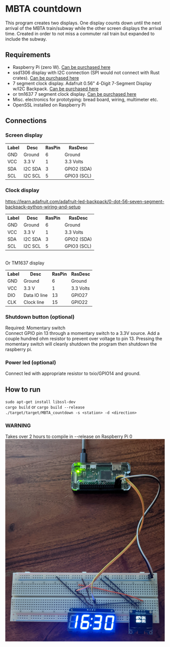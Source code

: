 # MBTA countdown
This program creates two displays. One display counts down until the next arrival of the MBTA train/subway while the other screen displays the arrival time.  Created in order to not miss a commuter rail train but expanded to include the subway.

## Requirements
<ul>
<li>Raspberry Pi (zero W). <a href=https://www.adafruit.com/product/3400>Can be purchased here</a></li>
<li>ssd1306 display with I2C connection (SPI would not connect with Rust crates). <a href=https://www.amazon.com/IZOKEE-Display-SSD1306-Raspberry-White-IIC/dp/B076PDVFQD/>Can be purchased here</a></li>
<li>7 segment clock display.  Adafruit 0.56" 4-Digit 7-Segment Display w/I2C Backpack. <a href=https://www.adafruit.com/product/3400>Can be purchased here</a></li>
<li>or tm1637 7 segment clock display. <a href=https://www.aliexpress.com/item/32965437463.html>Can be purchased here</a></li>
<li> Misc. electronics for prototyping: bread board, wiring, multimeter etc.</li>
<li>OpenSSL installed on Raspberry Pi</li>
</ul>

## Connections

### Screen display
<table>
<tr><th>Label</th><th>Desc</th><th>RasPin</th><th>RasDesc</th></tr>
<tr><td>GND</td><td>Ground</td><td>6</td><td>Ground</td></tr>
<tr><td>VCC</td><td>3.3 V</td><td>1</td><td>3.3 Volts</td></tr>
<tr><td>SDA</td><td>I2C SDA</td><td>3</td><td>GPIO2 (SDA)</td></tr>
<tr><td>SCL</td><td>I2C SCL</td><td>5</td><td>GPIO3 (SCL)</td></tr>
</table>

### Clock display
https://learn.adafruit.com/adafruit-led-backpack/0-dot-56-seven-segment-backpack-python-wiring-and-setup
<table>
<tr><th>Label</th><th>Desc</th><th>RasPin</th><th>RasDesc</th></tr>
<tr><td>GND</td><td>Ground</td><td>6</td><td>Ground</td></tr>
<tr><td>VCC</td><td>3.3 V</td><td>1</td><td>3.3 Volts</td></tr>
<tr><td>SDA</td><td>I2C SDA</td><td>3</td><td>GPIO2 (SDA)</td></tr>
<tr><td>SCL</td><td>I2C SCL</td><td>5</td><td>GPIO3 (SCL)</td></tr>
</table>
<br>Or TM1637 display
<table>
<tr><th>Label</th><th>Desc</th><th>RasPin</th><th>RasDesc</th></tr>
<tr><td>GND</td><td>Ground</td><td>6</td><td>Ground</td></tr>
<tr><td>VCC</td><td>3.3 V</td><td>1</td><td>3.3 Volts</td></tr>
<tr><td>DIO</td><td>Data IO line</td><td>13</td><td>GPIO27</td></tr>
<tr><td>CLK</td><td>Clock line</td><td>15</td><td>GPIO22</td></tr>
</table>

### Shutdown button (optional)
Required: Momentary switch<br>
Connect GPIO pin 13 through a momentary switch to a 3.3V source.  Add a couple hundred ohm resistor 
to prevent over voltage to pin 13.  Pressing the momentary switch will cleanly shutdown the program 
then shutdown the raspberry pi.

### Power led (optional)
Connect led with appropriate resistor to txio/GPIO14 and ground.

## How to run
`sudo apt-get install libssl-dev`<br>
`cargo build` or `cargo build --release`<br>
`./target/target/MBTA_countdown -s <station> -d <direction>`
### WARNING
Takes over 2 hours to compile in --release on Raspberry Pi 0
![ "" ](./PXL_20210709_111428182.jpg)
